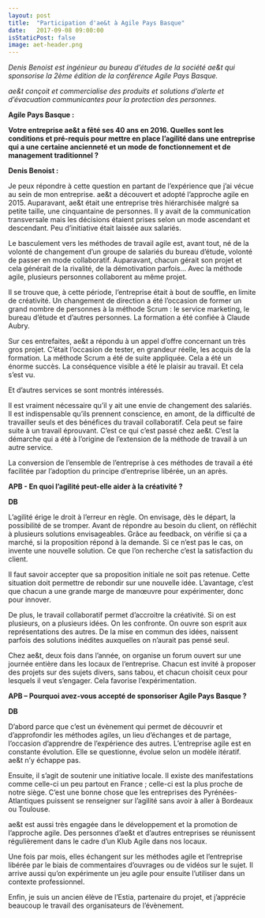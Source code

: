 ```yaml
---
layout: post
title:  "Participation d'ae&t à Agile Pays Basque"
date:   2017-09-08 09:00:00
isStaticPost: false
image: aet-header.png
---
```


*Denis Benoist est ingénieur au bureau d’études de la société ae&t qui sponsorise la 2ème édition de la conférence Agile Pays Basque.*

*ae&t conçoit et commercialise des produits et solutions d’alerte et d’évacuation communicantes pour la protection des personnes.*

**Agile Pays Basque :** 

**Votre entreprise ae&t a fêté ses 40 ans en 2016. Quelles sont les conditions et pré-requis pour mettre en place l’agilité dans une entreprise qui a une certaine ancienneté et un mode de fonctionnement et de management traditionnel ?**

**Denis Benoist :** 

Je peux répondre à cette question en partant de l’expérience que j’ai vécue au sein de mon entreprise. ae&t a découvert et adopté l’approche agile en 2015. Auparavant, ae&t était une entreprise très hiérarchisée malgré sa petite taille, une cinquantaine de personnes. Il y avait de la communication transversale mais les décisions étaient prises selon un mode ascendant et descendant. Peu d’initiative était laissée aux salariés.

Le basculement vers les méthodes de travail agile est, avant tout, né de la volonté de changement d’un groupe de salariés du bureau d’étude, volonté de passer en mode collaboratif. Auparavant, chacun gérait son projet et cela générait de la rivalité, de la démotivation parfois… Avec la méthode agile, plusieurs personnes collaborent au même projet.

Il se trouve que, à cette période, l’entreprise était à bout de souffle, en limite de créativité. Un changement de direction a été l’occasion de former un grand nombre de personnes à la méthode Scrum : le service marketing, le bureau d’étude et d’autres personnes. La formation a été confiée à Claude Aubry. 

Sur ces entrefaites, ae&t a répondu à un appel d’offre concernant un très gros projet. C’était l’occasion de tester, en grandeur réelle, les acquis de la formation. La méthode Scrum a été de suite appliquée. Cela a été un énorme succès. La conséquence visible a été le plaisir au travail. Et cela s’est vu.

Et d’autres services se sont montrés intéressés.

Il est vraiment nécessaire qu’il y ait une envie de changement des salariés. Il est indispensable qu’ils prennent conscience, en amont, de la difficulté de travailler seuls et des bénéfices du travail collaboratif. Cela peut se faire suite à un travail éprouvant. C’est ce qui c’est passé chez ae&t. C’est la démarche qui a été à l’origine de l’extension de la méthode de travail à un autre service.

La conversion de l’ensemble de l’entreprise à ces méthodes de travail a été facilitée par l’adoption du principe d’entreprise libérée, un an après.

**APB - En quoi l’agilité peut-elle aider à la créativité ?**

**DB** 

L’agilité érige le droit à l’erreur en règle. On envisage, dès le départ, la possibilité de se tromper. Avant de répondre au besoin du client, on réfléchit à plusieurs solutions envisageables. Grâce au feedback, on vérifie si ça a marché, si la proposition répond à la demande. Si ce n’est pas le cas, on invente une nouvelle solution. Ce que l’on recherche c’est la satisfaction du client.

Il faut savoir accepter que sa proposition initiale ne soit pas retenue. Cette situation doit permettre de rebondir sur une nouvelle idée.
L’avantage, c’est que chacun a une grande marge de manœuvre pour expérimenter, donc pour innover.

De plus, le travail collaboratif permet d’accroitre la créativité. Si on est plusieurs, on a plusieurs idées. On les confronte. On ouvre son esprit aux représentations des autres. De la mise en commun des idées, naissent parfois des solutions inédites auxquelles on n’aurait pas pensé seul.

Chez ae&t, deux fois dans l’année, on organise un forum ouvert sur une journée entière dans les locaux de l’entreprise. Chacun est invité à proposer des projets sur des sujets divers, sans tabou, et chacun choisit ceux pour lesquels il veut s’engager. Cela favorise l’expérimentation.

**APB – Pourquoi avez-vous accepté de sponsoriser Agile Pays Basque ?**

**DB** 

D’abord parce que c’est un évènement qui permet de découvrir et d’approfondir les méthodes agiles, un lieu d’échanges et de partage, l’occasion d’apprendre de l’expérience des autres. L’entreprise agile est en constante évolution. Elle se questionne, évolue selon un modèle itératif. ae&t n’y échappe pas.

Ensuite, il s’agit de soutenir une initiative locale. Il existe des manifestations comme celle-ci un peu partout en France ; celle-ci est la plus proche de notre siège. C’est une bonne chose que les entreprises des Pyrénées-Atlantiques puissent se renseigner sur l’agilité sans avoir à aller à Bordeaux ou Toulouse.

ae&t est aussi très engagée dans le développement et la promotion de l’approche agile. Des personnes d’ae&t et d’autres entreprises se réunissent régulièrement dans le cadre d’un Klub Agile dans nos locaux. 

Une fois par mois, elles échangent sur les méthodes agile et l’entreprise libérée par le biais de commentaires d’ouvrages ou de vidéos sur le sujet. Il arrive aussi qu’on expérimente un jeu agile pour ensuite l’utiliser dans un contexte professionnel.

Enfin, je suis un ancien élève de l’Estia, partenaire du projet, et j’apprécie beaucoup le travail des organisateurs de l’évènement.



